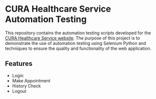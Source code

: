# CURA Healthcare Service Automation Testing

This repository contains the automation testing scripts developed for the [CURA Healthcare Service website](https://katalon-demo-cura.herokuapp.com/). The purpose of this project is to demonstrate the use of automation testing using Selenium Python and techniques to ensure the quality and functionality of the web application.

## Features
- Login
- Make Appointment
- History Check
- Logout


